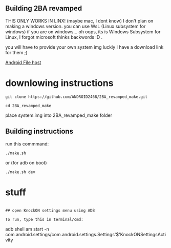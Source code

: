## Building 2BA revamped
THIS ONLY WORKS IN LINX! (maybe mac, I dont know) I don't plan on making a windows version. you can use WsL (Linux subsystem for windows) if you are on windows...
oh oops, its is Windows Subsystem for Linux, I forgot microsoft thinks backwords :D .

you will have to provide your own system img luckly I have a download link for them ;)

[Android File host](https://www.androidfilehost.com/?w=files&flid=312816)

# downlowing instructions

```
git clone https://github.com/ANDROID2468/2BA_revamped_make.git

cd 2BA_revamped_make
```
place system.img into 2BA_revamped_make folder

## Building instructions 

run this commmand:
```
./make.sh 
```
or 
(for adb on boot)
```
./make.sh dev
```

# stuff 

```

## open KnockON settings menu using ADB

To run, type this in terminal/cmd:
```
adb shell am start -n com.android.settings/com.android.settings.Settings'$\'KnockONSettingsActivity
```